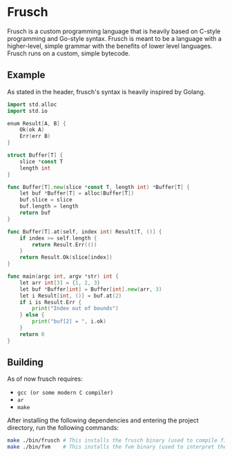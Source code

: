 # Frusch

Frusch is a custom programming language that is heavily based on C-style programming and Go-style syntax. Frusch is meant to be a language with a higher-level, simple grammar with the benefits of lower level languages. Frusch runs on a custom, simple bytecode.

## Example

As stated in the header, frusch's syntax is heavily inspired by Golang.

```go
import std.alloc
import std.io

enum Result[A, B] {
	Ok(ok A)
	Err(err B)
}

struct Buffer[T] {
	slice *const T
	length int
}

func Buffer[T].new(slice *const T, length int) *Buffer[T] {
	let buf *Buffer[T] = alloc(Buffer[T])
	buf.slice = slice
	buf.length = length
	return buf
}

func Buffer[T].at(self, index int) Result[T, ()] {
	if index >= self.length {
		return Result.Err(())
	}
	return Result.Ok(slice[index])
}

func main(argc int, argv *str) int {
	let arr int[3] = {1, 2, 3}
	let buf *Buffer[int] = Buffer[int].new(arr, 3)
	let i Result[int, ()] = buf.at(2)
	if i is Result.Err {
		print("Index out of bounds")
	} else {
		print("buf[2] = ", i.ok)
	}
	return 0
}
```

## Building

As of now frusch requires:

- `gcc (or some modern C compiler)`
- `ar`
- `make`

After installing the following dependencies and entering the project directory, run the following commands:

```sh
make ./bin/frusch # This installs the frusch binary (used to compile files)
make ./bin/fvm    # This installs the fvm binary (used to interpret the bytecode) 
```
